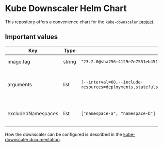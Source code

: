 # Kube Downscaler Helm Chart

This repository offers a convenience chart for the `kube-downscaler` [project](https://codeberg.org/hjacobs/kube-downscaler).

## Important values

| Key                | Type   | Example                                                                                               | Description                                     |
| ------------------ | ------ | ----------------------------------------------------------------------------------------------------- | ----------------------------------------------- |
| image.tag          | string | `"23.2.0@sha256:4129e7e7551eb451ee2b43680ef818f3057304ad50888f79ec9722afab6c29ff"`                    | Tag of the image to use                         |
| arguments          | list   | `[--interval=60,--include-resources=deployments,statefulsets,horizontalpodautoscalers,scaledobjects]` | Arguments to pass to the kube-downscaler binary |
| excludedNamespaces | list   | `["namespace-a", "namespace-b"]`                                                                      | Namespaces to exclude from downscaling          |

How the downscaler can be configured is described in the [kube-downscaler documentation](https://codeberg.org/hjacobs/kube-downscaler).
